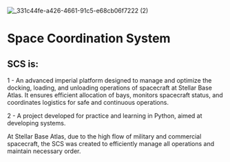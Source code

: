 ![_331c44fe-a426-4661-91c5-e68cb06f7222 (2)](https://github.com/filipegramlich/space-coordination-system/assets/98196159/504dcecc-b231-4f8f-9c24-ea791289ceb8)
# Space Coordination System
## SCS is:

1 - An advanced imperial platform designed to manage and optimize the docking, loading, and unloading operations of spacecraft at Stellar Base Atlas. It ensures efficient allocation of bays, monitors spacecraft status, and coordinates logistics for safe and continuous operations.

2 - A project developed for practice and learning in Python, aimed at developing systems.

At Stellar Base Atlas, due to the high flow of military and commercial spacecraft, the SCS was created to efficiently manage all operations and maintain necessary order.
